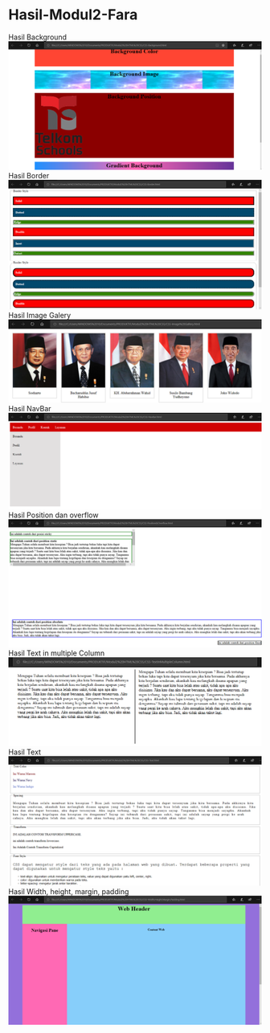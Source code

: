 # Hasil-Modul2-Fara
Hasil Background
![alt text](https://github.com/FaraNisha/Hasil-Modul2-Fara/blob/master/hasil%20background.PNG?raw=true)
Hasil Border
![alt text](https://github.com/FaraNisha/Hasil-Modul2-Fara/blob/master/hasil%20border.PNG?raw=true)
Hasil Image Galery
![alt text](https://github.com/FaraNisha/Hasil-Modul2-Fara/blob/master/hasil%20image%20galery.PNG?raw=true)
Hasil NavBar
![alt text](https://github.com/FaraNisha/Hasil-Modul2-Fara/blob/master/hasil%20navbar.PNG?raw=true)
Hasil Position dan overflow
![alt text](https://github.com/FaraNisha/Hasil-Modul2-Fara/blob/master/hasil%20position%20dan%20overflow.PNG?raw=true)
Hasil Text in multiple Column
![alt text](https://github.com/FaraNisha/Hasil-Modul2-Fara/blob/master/hasil%20text%20in%20multiple%20column.PNG?raw=true)
Hasil Text
![alt text](https://github.com/FaraNisha/Hasil-Modul2-Fara/blob/master/hasil%20text.PNG?raw=true)
Hasil Width, height, margin, padding
![alt text](https://github.com/FaraNisha/Hasil-Modul2-Fara/blob/master/hasil%20width,height,margin,padding.PNG?raw=true)
